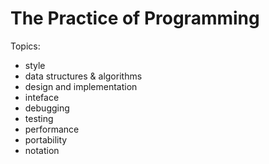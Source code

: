 # The Practice of Programming

Topics:
* style
* data structures & algorithms
* design and implementation
* inteface
* debugging
* testing
* performance
* portability
* notation

